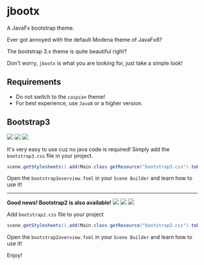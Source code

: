 # jbootx
A JavaFx bootstrap theme.

Ever got annoyed with the default Modena theme of JavaFx8?

The bootstrap 3.x theme is quite beautiful right?

Don't worry, `jbootx` is what you are looking for, just take a simple look!

## Requirements
- Do not switch to the *`caspian`* theme!
- For best experience, use `Java8` or a higher version.

## Bootstrap3
![](images/bootstrap3-1.png)
![](images/bootstrap3-2.png)
![](images/bootstrap3-3.png)

It's very easy to use cuz no java code is required! Simply add the `bootstrap3.css` file in your project.

```java
scene.getStylesheets().add(Main.class.getResource("bootstrap3.css").toExternalForm());
```

Open the `bootstrap3overview.fxml` in your `Scene Builder` and learn how to use it!


-------
**Good news! Bootstrap2 is also available!**
![](images/bootstrap2-1.png)
![](images/bootstrap2-2.png)
![](images/bootstrap2-3.png)

Add `bootstrap2.css` file to your project
```java
scene.getStylesheets().add(Main.class.getResource("bootstrap2.css").toExternalForm());
```

Open the `bootstrap2overview.fxml` in your `Scene Builder` and learn how to use it!

Enjoy!
